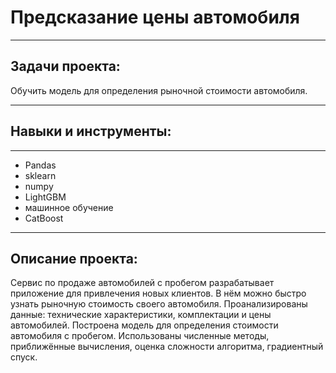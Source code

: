 # Предсказание цены автомобиля
---

## Задачи проекта:
Обучить модель для определения рыночной стоимости автомобиля.

---
## Навыки и инструменты:
---
* Pandas
* sklearn
* numpy
* LightGBM
* машинное обучение
* CatBoost

---
## Описание проекта:
Сервис по продаже автомобилей с пробегом разрабатывает приложение для привлечения новых клиентов. В нём можно быстро узнать рыночную стоимость своего автомобиля. 
Проанализированы данные: технические характеристики, комплектации и цены автомобилей. Построена модель для определения стоимости автомобиля с пробегом.
Использованы численные методы, приближённые вычисления, оценка сложности алгоритма, градиентный спуск.
